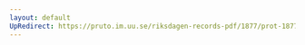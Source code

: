 ```yaml
---
layout: default
UpRedirect: https://pruto.im.uu.se/riksdagen-records-pdf/1877/prot-1877--fk--041/prot-1877--fk--041_029.pdf
---
```

